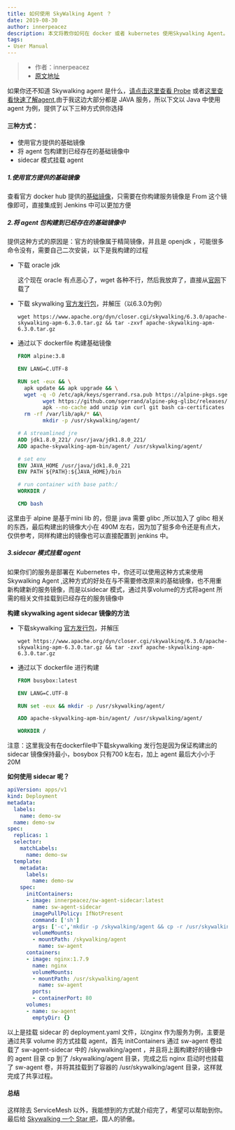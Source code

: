 ```yaml
---
title: 如何使用 SkyWalking Agent ？
date: 2019-08-30
author: innerpeacez
description: 本文将教你如何在 docker 或者 kubernetes 使用Skywalking Agent。
tags:
- User Manual
---
```


> - 作者：innerpeacez
> - [原文地址](<https://ipzgo.top/2019-08-30-%E5%A6%82%E4%BD%95%E4%BD%BF%E7%94%A8-Skywalking-Agent/>)

如果你还不知道 Skywalking agent 是什么，[请点击这里查看 Probe](https://github.com/apache/skywalking/blob/master/docs/en/concepts-and-designs/README.md) 或者[这里查看快速了解agent](https://github.com/apache/skywalking/blob/master/docs/en/setup/service-agent/java-agent/README.md),由于我这边大部分都是 JAVA 服务，所以下文以 Java 中使用 agent 为例，提供了以下三种方式供你选择

#### 三种方式：

- 使用官方提供的基础镜像
- 将 agent 包构建到已经存在的基础镜像中
- sidecar 模式挂载 agent

##### 1.使用官方提供的基础镜像

查看官方 docker hub 提供的[基础镜像](https://hub.docker.com/r/apache/skywalking-base)，只需要在你构建服务镜像是 From 这个镜像即可，直接集成到 Jenkins 中可以更加方便

##### 2.将 agent 包构建到已经存在的基础镜像中

提供这种方式的原因是：官方的镜像属于精简镜像，并且是 openjdk ，可能很多命令没有，需要自己二次安装，以下是我构建的过程

- 下载 oracle jdk 

  这个现在 oracle 有点恶心了，wget 各种不行，然后我放弃了，直接从[官网](https://www.oracle.com/technetwork/java/javase/downloads/jdk8-downloads-2133151.html)下载了

- 下载 skywalking [官方发行包](https://www.apache.org/dyn/closer.cgi/skywalking/6.3.0/apache-skywalking-apm-6.3.0.tar.gz)，并解压（以6.3.0为例）

  ```shell
  wget https://www.apache.org/dyn/closer.cgi/skywalking/6.3.0/apache-skywalking-apm-6.3.0.tar.gz && tar -zxvf apache-skywalking-apm-6.3.0.tar.gz
  ```

- 通过以下 dockerfile 构建基础镜像

  ```dockerfile
  FROM alpine:3.8 
  
  ENV LANG=C.UTF-8
  
  RUN set -eux && \
  	apk update && apk upgrade && \
  	wget -q -O /etc/apk/keys/sgerrand.rsa.pub https://alpine-pkgs.sgerrand.com/sgerrand.rsa.pub &&\
          wget https://github.com/sgerrand/alpine-pkg-glibc/releases/download/2.30-r0/glibc-2.30-r0.apk &&\
          apk --no-cache add unzip vim curl git bash ca-certificates glibc-2.30-r0.apk file && \
  	rm -rf /var/lib/apk/* &&\
          mkdir -p /usr/skywalking/agent/
  
  # A streamlined jre
  ADD jdk1.8.0_221/ /usr/java/jdk1.8.0_221/
  ADD apache-skywalking-apm-bin/agent/ /usr/skywalking/agent/
  
  # set env
  ENV JAVA_HOME /usr/java/jdk1.8.0_221
  ENV PATH ${PATH}:${JAVA_HOME}/bin
  
  # run container with base path:/
  WORKDIR /
  
  CMD bash
  ```

这里由于 alpine 是基于mini lib 的，但是 java 需要 glibc ,所以加入了 glibc 相关的东西，最后构建出的镜像大小在 490M 左右，因为加了挺多命令还是有点大，仅供参考，同样构建出的镜像也可以直接配置到 jenkins 中。

##### 3.sidecar 模式挂载 agent

如果你们的服务是部署在 Kubernetes 中，你还可以使用这种方式来使用 Skywalking Agent ,这种方式的好处在与不需要修改原来的基础镜像，也不用重新构建新的服务镜像，而是以sidecar 模式，通过共享volume的方式将agent 所需的相关文件挂载到已经存在的服务镜像中

**构建 skywalking agent sidecar 镜像的方法**

- 下载skywalking [官方发行包](https://www.apache.org/dyn/closer.cgi/skywalking/6.3.0/apache-skywalking-apm-6.3.0.tar.gz)，并解压

  ```shell
  wget https://www.apache.org/dyn/closer.cgi/skywalking/6.3.0/apache-skywalking-apm-6.3.0.tar.gz && tar -zxvf apache-skywalking-apm-6.3.0.tar.gz
  ```

- 通过以下 dockerfile 进行构建

  ```dockerfile
  FROM busybox:latest 
  
  ENV LANG=C.UTF-8
  
  RUN set -eux && mkdir -p /usr/skywalking/agent/
  
  ADD apache-skywalking-apm-bin/agent/ /usr/skywalking/agent/
  
  WORKDIR /
  ```

注意：这里我没有在dockerfile中下载skywalking 发行包是因为保证构建出的 sidecar 镜像保持最小，bosybox 只有700 k左右，加上 agent 最后大小小于20M

**如何使用 sidecar 呢？**

```yaml
apiVersion: apps/v1
kind: Deployment
metadata:
  labels:
    name: demo-sw
  name: demo-sw
spec:
  replicas: 1
  selector:
    matchLabels:
      name: demo-sw
  template:
    metadata:
      labels:
        name: demo-sw
    spec:
      initContainers:
      - image: innerpeacez/sw-agent-sidecar:latest
        name: sw-agent-sidecar
        imagePullPolicy: IfNotPresent
        command: ['sh']
        args: ['-c','mkdir -p /skywalking/agent && cp -r /usr/skywalking/agent/* /skywalking/agent']
        volumeMounts:
        - mountPath: /skywalking/agent
          name: sw-agent
      containers:
      - image: nginx:1.7.9
        name: nginx
        volumeMounts:
        - mountPath: /usr/skywalking/agent
          name: sw-agent
        ports:
        - containerPort: 80
      volumes:
      - name: sw-agent
        emptyDir: {}
```

以上是挂载 sidecar 的 deployment.yaml 文件，以nginx 作为服务为例，主要是通过共享 volume 的方式挂载 agent，首先 initContainers 通过 sw-agent 卷挂载了 sw-agent-sidecar 中的 /skywalking/agent ，并且将上面构建好的镜像中的 agent 目录 cp 到了 /skywalking/agent 目录，完成之后 nginx 启动时也挂载了 sw-agent 卷，并将其挂载到了容器的 /usr/skywalking/agent 目录，这样就完成了共享过程。

#### 总结

这样除去 ServiceMesh 以外，我能想到的方式就介绍完了，希望可以帮助到你。最后给 [Skywalking 一个 Star 吧](https://github.com/apache/skywalking)，国人的骄傲。

